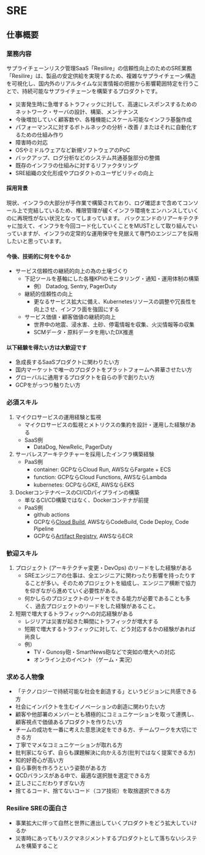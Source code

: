 # SRE
## 仕事概要
### 業務内容
サプライチェーンリスク管理SaaS「Resilire」の信頼性向上のためのSRE業務
「Resilire」は、製品の安定供給を実現するため、複雑なサプライチェーン構造を可視化し、国内外のリアルタイムな災害情報の把握から影響範囲特定を行うことで、持続可能なサプライチェーンを構築するプロダクトです。

- 災害発生時に急増するトラフィックに対して、高速にレスポンスするためのネットワーク・サーバの設計、構築、メンテナンス
- 今後増加していく顧客数や、各種機能にスケール可能なインフラ基盤作成
- パフォーマンスに対するボトルネックの分析・改善 / またはそれに自動化するための仕組み作り
- 障害時の対応
- OSやミドルウェアなど新規ソフトウェアのPoC
- バックアップ、ログ分析などのシステム共通基盤部分の整備
- 既存のインフラの仕組みに対するリファクタリング
- SRE組織の文化形成やプロダクトのユーザビリティの向上

#### 採用背景
現状、インフラの大部分が手作業で構築されており、ログ確認まで含めてコンソール上で完結しているため、権限管理が緩くインフラ環境をエンハンスしていくのに再現性がない状況となってしまっています。
バックエンドのリアーキテクチャに加えて、インフラを今回コード化していくことをMUSTとして取り組んでいっていますが、インフラの定常的な運用保守を見据えて専門のエンジニアを採用したいと思っています。

#### 今後、技術的に何をやるか
- サービス信頼性の継続的向上の為の土壌づくり
  - 下記ツールを基軸にした各種KPIのモニタリング・通知・運用体制の構築
    - 例） Datadog, Sentry, PagerDuty
  - 継続的信頼性の向上
    - 更なるサービス拡大に備え、Kubernetesリソースの調整や冗長性を向上させ、インフラ面を強固にする
  - サービス価値・顧客価値の継続的向上
    - 世界中の地震、浸水害、土砂、停電情報を収集、火災情報等の収集
    - SCMデータ・原料データを用いたDX推進

#### 以下経験を得たい方は大歓迎です
- 急成長するSaaSプロダクトに関わりたい方
- 国内マーケットで唯一のプロダクトをプラットフォームへ昇華させたい方
- グローバルに通用するプロダクトを自らの手で創りたい方
- GCPをがっつり触りたい方

### 必須スキル
1. マイクロサービスの運用経験と監視
    - マイクロサービスの監視とメトリクスの集約を設計・運用した経験がある
    - SaaS例
        - DataDog, NewRelic, PagerDuty
2. サーバレスアーキテクチャーを採用したインフラ構築経験
    - PaaS例
        - container: GCPならCloud Run, AWSならFargate + ECS
        - function: GCPならCloud Functions, AWSならLambda
        - kubernetes: GCPならGKE, AWSならEKS
3. DockerコンテナベースのCI/CDパイプラインの構築
    - 単なるCI/CD構築ではなく、Dockerコンテナが前提
    - PaaS例
        - github actions
        - GCPなら[Cloud Build](https://cloud.google.com/build), AWSならCodeBuild, Code Deploy, Code Pipeline
        - GCPなら[Artifact Registry](https://cloud.google.com/artifact-registry), AWSならECR
### 歓迎スキル
1. プロジェクト (アーキテクチャ変更・DevOps) のリードをした経験がある
    - SREエンジニアの仕事は、全エンジニアに関わったり影響を持ったりすることが多い。そのためプロジェクトを組成し、エンジニア横断で協力を仰ぎながら進めていく必要性がある。
    - 何かしらのプロジェクトのリードをできる能力が必要であることも多く、過去プロジェクトのリードをした経験があること。
2. 短期で増大するトラフィックへの対応経験がある
    - レジリアは災害が起きた瞬間にトラフィックが増大する
    - 短期で増大するトラフィックに対して、どう対応するかの経験があれば尚良し
    - 例）
        - TV・Gunosy砲・SmartNews砲などで突如の増大への対応
        - オンライン上のイベント（ゲーム・実況）

### 求める人物像
- 「テクノロジーで持続可能な社会を創造する」というビジョンに共感できる方
- 社会にインパクトを生むイノベーションの創造に関わりたい方
- 顧客や他部署のメンバーとも積極的にコミュニケーションを取って連携し、顧客視点で価値あるプロダクトを作りたい方
- チームの成功を一番に考えた意思決定をできる方、チームワークを大切にできる方
- 丁寧でマメなコミュニケーションが取れる方
- 批判家にならず、自らも課題解決に向かえる方(批判ではなく提案できる方)
- 知的好奇心が高い方
- 自ら事例を作ろうという姿勢がある方
- QCDバランスがある中で、最適な選択肢を選定できる方
- 正しさにこだわりすぎない方
- 捨てるコード、捨てないコード（コア技術）を取捨選択できる方

### Resilire SREの面白さ
- 事業拡大に伴って自然と世界に進出していくプロダクトをどう拡大していけるか
- 災害時にあってもリスクマネジメントするプロダクトとして落ちないシステムを構築すること
